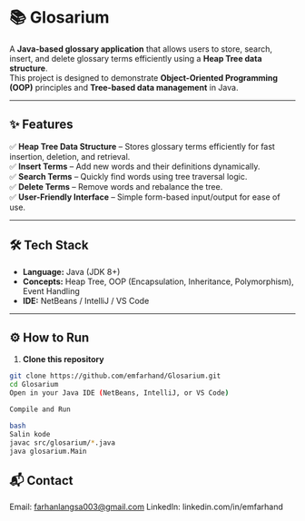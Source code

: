 # 📚 Glosarium

A **Java-based glossary application** that allows users to store, search, insert, and delete glossary terms efficiently using a **Heap Tree data structure**.  
This project is designed to demonstrate **Object-Oriented Programming (OOP)** principles and **Tree-based data management** in Java.

---

## ✨ Features

✅ **Heap Tree Data Structure** – Stores glossary terms efficiently for fast insertion, deletion, and retrieval.  
✅ **Insert Terms** – Add new words and their definitions dynamically.  
✅ **Search Terms** – Quickly find words using tree traversal logic.  
✅ **Delete Terms** – Remove words and rebalance the tree.  
✅ **User-Friendly Interface** – Simple form-based input/output for ease of use.

---

## 🛠️ Tech Stack

- **Language:** Java (JDK 8+)
- **Concepts:** Heap Tree, OOP (Encapsulation, Inheritance, Polymorphism), Event Handling
- **IDE:** NetBeans / IntelliJ / VS Code

---

## ⚙️ How to Run

1. **Clone this repository**

```bash
git clone https://github.com/emfarhand/Glosarium.git
cd Glosarium
Open in your Java IDE (NetBeans, IntelliJ, or VS Code)

Compile and Run

bash
Salin kode
javac src/glosarium/*.java
java glosarium.Main

```

## 📬 Contact

Email: farhanlangsa003@gmail.com
LinkedIn: linkedin.com/in/emfarhand
